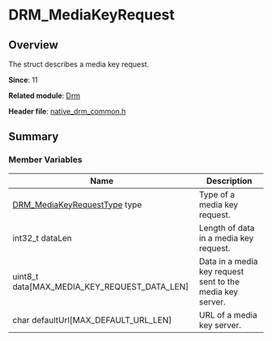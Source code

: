 # DRM_MediaKeyRequest

## Overview

The struct describes a media key request.

**Since**: 11

**Related module**: [Drm](capi-drm.md)

**Header file**: [native_drm_common.h](capi-native-drm-common-h.md)

## Summary

### Member Variables

| Name| Description|
| -- | -- |
| [DRM_MediaKeyRequestType](capi-native-drm-common-h.md#drm_mediakeyrequesttype) type | Type of a media key request.|
| int32_t dataLen | Length of data in a media key request.|
| uint8_t data[MAX_MEDIA_KEY_REQUEST_DATA_LEN] | Data in a media key request sent to the media key server.|
| char defaultUrl[MAX_DEFAULT_URL_LEN] | URL of a media key server.|

